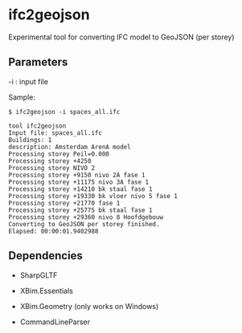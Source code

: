 # ifc2geojson
Experimental tool for converting IFC model to GeoJSON (per storey)

## Parameters

-i : input file


Sample:

```
$ ifc2geojson -i spaces_all.ifc

tool ifc2geojson
Input file: spaces_all.ifc
Buildings: 1
description: Amsterdam ArenA model
Processing storey Peil=0.000
Processing storey +4250
Processing storey NIVO 2
Processing storey +9150 nivo 2A fase 1
Processing storey +11175 nivo 3A fase 1
Processing storey +14210 bk staal fase 1
Processing storey +19330 bk vloer nivo 5 fase 1
Processing storey +21770 fase 1
Processing storey +25775 bk staal fase 1
Processing storey +29360 nivo 8 Hoofdgebouw
Converting to GeoJSON per storey finished.
Elapsed: 00:00:01.9402988
```

## Dependencies

- SharpGLTF

- XBim.Essentials

- XBim.Geometry (only works on Windows)

- CommandLineParser